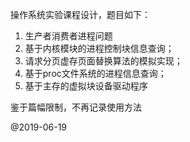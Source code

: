 操作系统实验课程设计，题目如下：

1. 生产者消费者进程问题
2. 基于内核模块的进程控制块信息查询；                                　
3. 请求分页虚存页面替换算法的模拟实现；                        　
4. 基于proc文件系统的进程信息查询；                       　
5. 基于主存的虚拟块设备驱动程序

鉴于篇幅限制，不再记录使用方法

@2019-06-19